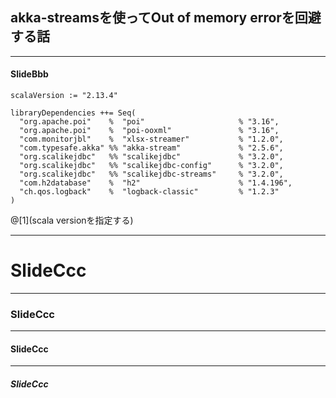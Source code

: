 ## akka-streamsを使ってOut of memory errorを回避する話

---

#### SlideBbb

```
scalaVersion := "2.13.4"

libraryDependencies ++= Seq(
  "org.apache.poi"    %  "poi"                     % "3.16",
  "org.apache.poi"    %  "poi-ooxml"               % "3.16",
  "com.monitorjbl"    %  "xlsx-streamer"           % "1.2.0",
  "com.typesafe.akka" %% "akka-stream"             % "2.5.6",
  "org.scalikejdbc"   %% "scalikejdbc"             % "3.2.0",
  "org.scalikejdbc"   %% "scalikejdbc-config"      % "3.2.0",
  "org.scalikejdbc"   %% "scalikejdbc-streams"     % "3.2.0",
  "com.h2database"    %  "h2"                      % "1.4.196",
  "ch.qos.logback"    %  "logback-classic"         % "1.2.3"
)
```
@[1](scala versionを指定する)

---

# SlideCcc

---

### SlideCcc

---

#### SlideCcc

---

##### SlideCcc
